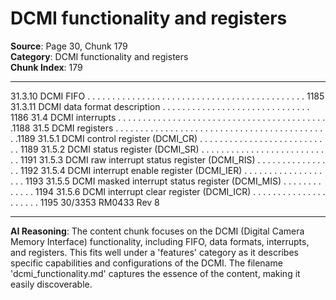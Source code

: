 # DCMI functionality and registers

**Source**: Page 30, Chunk 179  
**Category**: DCMI functionality and registers  
**Chunk Index**: 179

---

31.3.10 DCMI FIFO . . . . . . . . . . . . . . . . . . . . . . . . . . . . . . . . . . . . . . . . . . . . 1185
31.3.11 DCMI data format description . . . . . . . . . . . . . . . . . . . . . . . . . . . . . . 1186
31.4 DCMI interrupts . . . . . . . . . . . . . . . . . . . . . . . . . . . . . . . . . . . . . . . . . . .1188
31.5 DCMI registers . . . . . . . . . . . . . . . . . . . . . . . . . . . . . . . . . . . . . . . . . . . .1189
31.5.1 DCMI control register (DCMI_CR) . . . . . . . . . . . . . . . . . . . . . . . . . . . 1189
31.5.2 DCMI status register (DCMI_SR) . . . . . . . . . . . . . . . . . . . . . . . . . . . 1191
31.5.3 DCMI raw interrupt status register (DCMI_RIS) . . . . . . . . . . . . . . . . 1192
31.5.4 DCMI interrupt enable register (DCMI_IER) . . . . . . . . . . . . . . . . . . . 1193
31.5.5 DCMI masked interrupt status register (DCMI_MIS) . . . . . . . . . . . . . 1194
31.5.6 DCMI interrupt clear register (DCMI_ICR) . . . . . . . . . . . . . . . . . . . . . 1195
30/3353 RM0433 Rev 8

---

**AI Reasoning**: The content chunk focuses on the DCMI (Digital Camera Memory Interface) functionality, including FIFO, data formats, interrupts, and registers. This fits well under a 'features' category as it describes specific capabilities and configurations of the DCMI. The filename 'dcmi_functionality.md' captures the essence of the content, making it easily discoverable.
